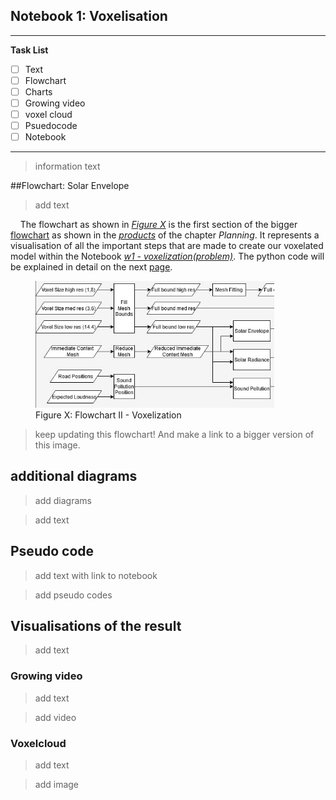 ## Notebook 1: Voxelisation
----
**Task List**

- [ ] Text
- [ ] Flowchart
- [ ] Charts
- [ ] Growing video
- [ ] voxel cloud
- [ ] Psuedocode
- [ ] Notebook
------

> information text

##Flowchart: Solar Envelope
>add text

&nbsp;&nbsp;&nbsp;&nbsp;The flowchart as shown in *[Figure X](link)* is the first section of the bigger [flowchart](img\1\1_Flowchart_version_2.png) as shown in the [*products*](a1.1_Product.md) of the chapter *Planning*. It represents a visualisation of all the important steps that are made to create our voxelated model within the Notebook  *[w1 - voxelization(problem)](link)*. The python code will be explained in detail on the next [page](a2.1_Product.md).

<figure>
  <img src="..\img\2\2_FC2-2.1Voxelization.jpg" alt="Flowchart II - Voxelization" style="width:90%; height:90%;">
  <figcaption>Figure X: Flowchart II - Voxelization</figcaption>
</figure>

>keep updating this flowchart! And make a link to a bigger version of this image.

## additional diagrams
> add diagrams

> add text

## Pseudo code 
>add text with link to notebook

>add pseudo codes 

## Visualisations of the result
> add text

### Growing video
>add text

>add video

### Voxelcloud
>add text

>add image
